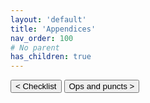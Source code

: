 ```yaml
---
layout: 'default'
title: 'Appendices'
nav_order: 100
# No parent
has_children: true
---
```



<button class="btn btn-outline" href="/appendices/checklist.md">< Checklist</button>
<button class="btn btn-outline" href="/appendices/ops-and-puncts.md">Ops and puncts ></button>
